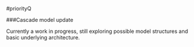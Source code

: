 #priorityQ

###Cascade model update

Currently a work in progress, still exploring possible model structures and basic underlying architecture.
